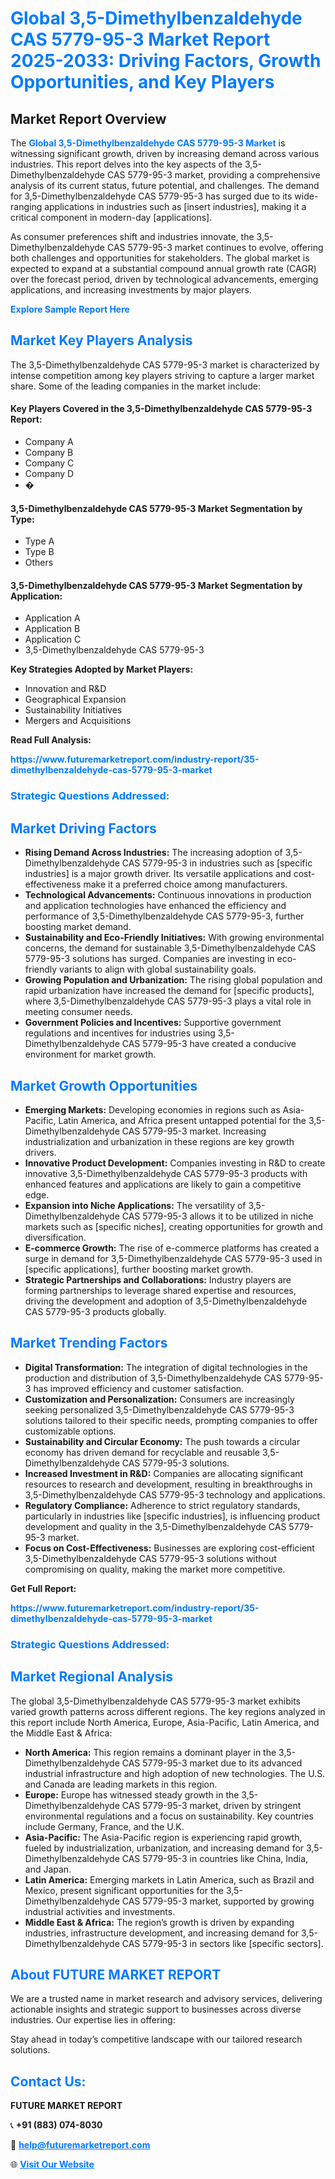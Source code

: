<h1 style="color: #007BFF;">Global 3,5-Dimethylbenzaldehyde CAS 5779-95-3 Market Report 2025-2033: Driving Factors, Growth Opportunities, and Key Players</h1>

<section id="overview">
<h2>Market Report Overview</h2>
<p>The <a href="https://www.futuremarketreport.com/industry-report/35-dimethylbenzaldehyde-cas-5779-95-3-market" style="color: #007BFF; text-decoration: none;"><strong>Global 3,5-Dimethylbenzaldehyde CAS 5779-95-3 Market</strong></a> is witnessing significant growth, driven by increasing demand across various industries. This report delves into the key aspects of the 3,5-Dimethylbenzaldehyde CAS 5779-95-3 market, providing a comprehensive analysis of its current status, future potential, and challenges. The demand for 3,5-Dimethylbenzaldehyde CAS 5779-95-3 has surged due to its wide-ranging applications in industries such as [insert industries], making it a critical component in modern-day [applications].</p>
<p>As consumer preferences shift and industries innovate, the 3,5-Dimethylbenzaldehyde CAS 5779-95-3 market continues to evolve, offering both challenges and opportunities for stakeholders. The global market is expected to expand at a substantial compound annual growth rate (CAGR) over the forecast period, driven by technological advancements, emerging applications, and increasing investments by major players.</p>
</section>

<section id="overview">
<p><a href="https://www.futuremarketreport.com/request-sample/reportId=120698" style="color: #007BFF; text-decoration: none;"><strong>Explore Sample Report Here</strong></a></p>
</section>

<section id="key-players">
<h2 style="color: #007BFF;">Market Key Players Analysis</h2>
<p>The 3,5-Dimethylbenzaldehyde CAS 5779-95-3 market is characterized by intense competition among key players striving to capture a larger market share. Some of the leading companies in the market include:</p>
<h4>Key Players Covered in the 3,5-Dimethylbenzaldehyde CAS 5779-95-3 Report:</h4>
<ul><li>Company A</li><li>Company B</li><li>Company C</li><li>Company D</li><li>�</li></ul>
<h4>3,5-Dimethylbenzaldehyde CAS 5779-95-3 Market Segmentation by Type:</h4>
<ul><li>Type A</li><li>Type B</li><li>Others</li></ul>

<h4>3,5-Dimethylbenzaldehyde CAS 5779-95-3 Market Segmentation by Application:</h4>
<ul><li>Application A</li><li>Application B</li><li>Application C</li><li>3,5-Dimethylbenzaldehyde CAS 5779-95-3</li></ul>
<p><strong>Key Strategies Adopted by Market Players:</strong></p>
<ul>
<li>Innovation and R&D</li>
<li>Geographical Expansion</li>
<li>Sustainability Initiatives</li>
<li>Mergers and Acquisitions</li>
</ul>
</section>

<section>
<p><strong>Read Full Analysis: </strong></p><a href="https://www.futuremarketreport.com/industry-report/35-dimethylbenzaldehyde-cas-5779-95-3-market" style="color: #007BFF; text-decoration: none;"><strong>https://www.futuremarketreport.com/industry-report/35-dimethylbenzaldehyde-cas-5779-95-3-market</strong></a>
<h3 style="color: #007BFF;">Strategic Questions Addressed:</h3>
</section>

<section id="driving-factors">
<h2 style="color: #007BFF;">Market Driving Factors</h2>
<ul>
<li><strong>Rising Demand Across Industries:</strong> The increasing adoption of 3,5-Dimethylbenzaldehyde CAS 5779-95-3 in industries such as [specific industries] is a major growth driver. Its versatile applications and cost-effectiveness make it a preferred choice among manufacturers.</li>
<li><strong>Technological Advancements:</strong> Continuous innovations in production and application technologies have enhanced the efficiency and performance of 3,5-Dimethylbenzaldehyde CAS 5779-95-3, further boosting market demand.</li>
<li><strong>Sustainability and Eco-Friendly Initiatives:</strong> With growing environmental concerns, the demand for sustainable 3,5-Dimethylbenzaldehyde CAS 5779-95-3 solutions has surged. Companies are investing in eco-friendly variants to align with global sustainability goals.</li>
<li><strong>Growing Population and Urbanization:</strong> The rising global population and rapid urbanization have increased the demand for [specific products], where 3,5-Dimethylbenzaldehyde CAS 5779-95-3 plays a vital role in meeting consumer needs.</li>
<li><strong>Government Policies and Incentives:</strong> Supportive government regulations and incentives for industries using 3,5-Dimethylbenzaldehyde CAS 5779-95-3 have created a conducive environment for market growth.</li>
</ul>
</section>

<section id="growth-opportunities">
<h2 style="color: #007BFF;">Market Growth Opportunities</h2>
<ul>
<li><strong>Emerging Markets:</strong> Developing economies in regions such as Asia-Pacific, Latin America, and Africa present untapped potential for the 3,5-Dimethylbenzaldehyde CAS 5779-95-3 market. Increasing industrialization and urbanization in these regions are key growth drivers.</li>
<li><strong>Innovative Product Development:</strong> Companies investing in R&D to create innovative 3,5-Dimethylbenzaldehyde CAS 5779-95-3 products with enhanced features and applications are likely to gain a competitive edge.</li>
<li><strong>Expansion into Niche Applications:</strong> The versatility of 3,5-Dimethylbenzaldehyde CAS 5779-95-3 allows it to be utilized in niche markets such as [specific niches], creating opportunities for growth and diversification.</li>
<li><strong>E-commerce Growth:</strong> The rise of e-commerce platforms has created a surge in demand for 3,5-Dimethylbenzaldehyde CAS 5779-95-3 used in [specific applications], further boosting market growth.</li>
<li><strong>Strategic Partnerships and Collaborations:</strong> Industry players are forming partnerships to leverage shared expertise and resources, driving the development and adoption of 3,5-Dimethylbenzaldehyde CAS 5779-95-3 products globally.</li>
</ul>
</section>

<section id="trending-factors">
<h2 style="color: #007BFF;">Market Trending Factors</h2>
<ul>
<li><strong>Digital Transformation:</strong> The integration of digital technologies in the production and distribution of 3,5-Dimethylbenzaldehyde CAS 5779-95-3 has improved efficiency and customer satisfaction.</li>
<li><strong>Customization and Personalization:</strong> Consumers are increasingly seeking personalized 3,5-Dimethylbenzaldehyde CAS 5779-95-3 solutions tailored to their specific needs, prompting companies to offer customizable options.</li>
<li><strong>Sustainability and Circular Economy:</strong> The push towards a circular economy has driven demand for recyclable and reusable 3,5-Dimethylbenzaldehyde CAS 5779-95-3 solutions.</li>
<li><strong>Increased Investment in R&D:</strong> Companies are allocating significant resources to research and development, resulting in breakthroughs in 3,5-Dimethylbenzaldehyde CAS 5779-95-3 technology and applications.</li>
<li><strong>Regulatory Compliance:</strong> Adherence to strict regulatory standards, particularly in industries like [specific industries], is influencing product development and quality in the 3,5-Dimethylbenzaldehyde CAS 5779-95-3 market.</li>
<li><strong>Focus on Cost-Effectiveness:</strong> Businesses are exploring cost-efficient 3,5-Dimethylbenzaldehyde CAS 5779-95-3 solutions without compromising on quality, making the market more competitive.</li>
</ul>
</section>

<section>
<p><strong>Get Full Report: </strong></p><a href="https://www.futuremarketreport.com/industry-report/35-dimethylbenzaldehyde-cas-5779-95-3-market" style="color: #007BFF; text-decoration: none;"><strong>https://www.futuremarketreport.com/industry-report/35-dimethylbenzaldehyde-cas-5779-95-3-market</strong></a>
<h3 style="color: #007BFF;">Strategic Questions Addressed:</h3>
</section>


<section id="regional-analysis">
<h2 style="color: #007BFF;">Market Regional Analysis</h2>
<p>The global 3,5-Dimethylbenzaldehyde CAS 5779-95-3 market exhibits varied growth patterns across different regions. The key regions analyzed in this report include North America, Europe, Asia-Pacific, Latin America, and the Middle East & Africa:</p>
<ul>
<li><strong>North America:</strong> This region remains a dominant player in the 3,5-Dimethylbenzaldehyde CAS 5779-95-3 market due to its advanced industrial infrastructure and high adoption of new technologies. The U.S. and Canada are leading markets in this region.</li>
<li><strong>Europe:</strong> Europe has witnessed steady growth in the 3,5-Dimethylbenzaldehyde CAS 5779-95-3 market, driven by stringent environmental regulations and a focus on sustainability. Key countries include Germany, France, and the U.K.</li>
<li><strong>Asia-Pacific:</strong> The Asia-Pacific region is experiencing rapid growth, fueled by industrialization, urbanization, and increasing demand for 3,5-Dimethylbenzaldehyde CAS 5779-95-3 in countries like China, India, and Japan.</li>
<li><strong>Latin America:</strong> Emerging markets in Latin America, such as Brazil and Mexico, present significant opportunities for the 3,5-Dimethylbenzaldehyde CAS 5779-95-3 market, supported by growing industrial activities and investments.</li>
<li><strong>Middle East & Africa:</strong> The region’s growth is driven by expanding industries, infrastructure development, and increasing demand for 3,5-Dimethylbenzaldehyde CAS 5779-95-3 in sectors like [specific sectors].</li>
</ul>
</section>

<footer>
<h2 style="color: #007BFF;">About FUTURE MARKET REPORT</h2>
<p>We are a trusted name in market research and advisory services, delivering actionable insights and strategic support to businesses across diverse industries. Our expertise lies in offering:</p>

<p>Stay ahead in today’s competitive landscape with our tailored research solutions.</p>

<h2 style="color: #007BFF;">Contact Us:</h2>
<p><strong>FUTURE MARKET REPORT</strong></p>
<p>📞 <strong>+91 (883) 074-8030</strong></p>
<p>📧 <strong><a href="mailto:help@futuremarketreport.com" style="color: #007BFF;">help@futuremarketreport.com</a></strong></p>
<p>🌐 <strong><a href="https://www.futuremarketreport.com/" style="color: #007BFF;">Visit Our Website</a></strong></p>
</footer>